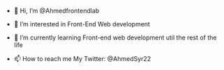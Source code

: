 - 👋 Hi, I’m @Ahmedfrontendlab
- 👀 I’m interested in Front-End Web development
- 🌱 I’m currently learning Front-end web development util the rest of the life 

- 📫 How to reach me My Twitter: @AhmedSyr22

<!---
Ahmedfrontendlab/Ahmedfrontendlab is a ✨ special ✨ repository because its `README.md` (this file) appears on your GitHub profile.
You can click the Preview link to take a look at your changes.
--->
